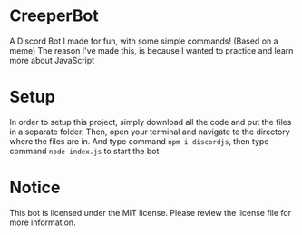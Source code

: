 # CreeperBot
A Discord Bot I made for fun, with some simple commands! (Based on a meme)
The reason I've made this, is because I wanted to practice and learn more about JavaScript

# Setup
In order to setup this project, simply download all the code and put the files in a separate folder.
Then, open your terminal and navigate to the directory where the files are in.
And type command `npm i discordjs`, then type command `node index.js` to start the bot

# Notice
This bot is licensed under the MIT license. Please review the license file for more information.
